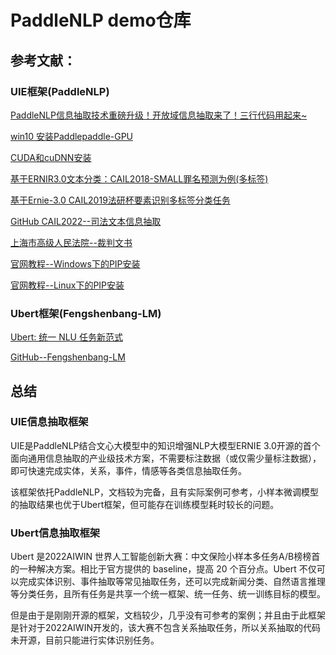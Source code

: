 # PaddleNLP demo仓库
## 参考文献：

### UIE框架(PaddleNLP)
[PaddleNLP信息抽取技术重磅升级！开放域信息抽取来了！三行代码用起来~](https://aistudio.baidu.com/aistudio/projectdetail/3914778?channelType=0&channel=0)

[win10 安装Paddlepaddle-GPU](https://aistudio.baidu.com/aistudio/projectdetail/3383520?channelType=0&channel=0)

[CUDA和cuDNN安装](https://blog.csdn.net/weixin_43082343/article/details/119043543)

[基于ERNIR3.0文本分类：CAIL2018-SMALL罪名预测为例(多标签)](https://aistudio.baidu.com/aistudio/projectdetail/4374631?channelType=0&channel=0)

[基于Ernie-3.0 CAIL2019法研杯要素识别多标签分类任务](https://aistudio.baidu.com/aistudio/projectdetail/4280922?contributionType=1)

[GitHub CAIL2022--司法文本信息抽取](https://github.com/china-ai-law-challenge/CAIL2022/tree/main/xxcq)

[上海市高级人民法院--裁判文书](http://www.hshfy.sh.cn/shfy/gweb2017/flws_list_new.jsp)

[官网教程--Windows下的PIP安装](https://www.paddlepaddle.org.cn/documentation/docs/zh/install/pip/windows-pip.html)

[官网教程--Linux下的PIP安装](https://www.paddlepaddle.org.cn/documentation/docs/zh/install/pip/linux-pip.html)

### Ubert框架(Fengshenbang-LM)

[Ubert: 统一 NLU 任务新范式](https://github.com/IDEA-CCNL/Fengshenbang-doc/blob/main/source/docs/%E4%BA%8C%E9%83%8E%E7%A5%9E%E7%B3%BB%E5%88%97/Erlangshen-Ubert-110M-Chinese.md)

[GitHub--Fengshenbang-LM](https://github.com/IDEA-CCNL/Fengshenbang-LM)

## 总结
### UIE信息抽取框架
UIE是PaddleNLP结合文心大模型中的知识增强NLP大模型ERNIE 3.0开源的首个面向通用信息抽取的产业级技术方案，不需要标注数据（或仅需少量标注数据），即可快速完成实体，关系，事件，情感等各类信息抽取任务。

该框架依托PaddleNLP，文档较为完备，且有实际案例可参考，小样本微调模型的抽取结果也优于Ubert框架，但可能存在训练模型耗时较长的问题。
### Ubert信息抽取框架
Ubert 是2022AIWIN 世界人工智能创新大赛：中文保险小样本多任务A/B榜榜首的一种解决方案。相比于官方提供的 baseline，提高 20 个百分点。Ubert 不仅可以完成实体识别、事件抽取等常见抽取任务，还可以完成新闻分类、自然语言推理等分类任务，且所有任务是共享一个统一框架、统一任务、统一训练目标的模型。

但是由于是刚刚开源的框架，文档较少，几乎没有可参考的案例；并且由于此框架是针对于2022AIWIN开发的，该大赛不包含关系抽取任务，所以关系抽取的代码未开源，目前只能进行实体识别任务。
